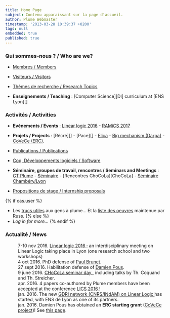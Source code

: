 ```yaml
---
title: Home Page
subject: Contenu apparaissant sur la page d'accueil.
author: Plume Webmaster
timestamp: '2013-03-28 10:39:37 +0200'
tags: null
embedded: true
published: true
---
```






###  Qui sommes-nous ? / Who are we?

* [Membres / Members][Members]

* [Visiteurs / Visitors][Visitors]

* [Thèmes de recherche / Research Topics][Research]

* **Enseignements / Teaching** : [Computer Science][DI] curriculum at [ENS Lyon][]

###  Activités / Activities

* **Evénements / Events** : [Linear logic 2016](https://ll2016.sciencesconf.org/) -  [RAMiCS 2017](http://www.ens-lyon.fr/LIP/PLUME/RAMiCS17/)

* **Projets / Projects** : [Récré][] - [Pace][] - [Elica](http://lipn.univ-paris13.fr/~mazza/Elica/) - [Big mechanism (Darpa)](http://www.darpa.mil/program/big-mechanism) - [CoVeCe (ERC)](https://perso.ens-lyon.fr/damien.pous/covece/).

* [Publications / Publications][Publications]

* [Coq, Développements logiciels / Software][Software]

* **Séminaire, groupes de travail, rencontres / Seminars and Meetings** :
    [GT Plume][] - [Séminaire][] - [Rencontres ChoCoLa][ChoCoLa] - [Séminaire Chambéry/Lyon](http://www.lama.univ-savoie.fr/index.php?use=seminaires&&lang=fr&equipe=logique&lang=fr)

* [Propositions de stage / Internship proposals][Internships]

{% if cas.user %}
* Les [trucs utiles][Trucs] aux gens à plume... Et la [liste des oeuvres][Bibli] maintenue par Russ.
{% else %}
* *Log in for more...*
{% endif %}

### Actualité / News

<p></p>

<div class="xnews">
<dl>
<dd> 7-10 nov 2016. <a href="https://ll2016.sciencesconf.org/"> Linear logic 2016 </a>: an interdisciplinary meeting on Linear Logic taking place in Lyon (one research school and two workshops)
<dd> 4 oct 2016. PhD defense of <a href="https://perso.ens-lyon.fr/paul.brunet/">  Paul Brunet</a>.
<dd> 27 sept 2016. Habilitation defense of <a href="https://perso.ens-lyon.fr/damien.pous/"> Damien Pous</a>.
<dd> 9 june 2016. <a href="http://chocola.ens-lyon.fr/events/seminaire-2016-06-09/"> CHoCoLa seminar day </a>, including talks by Th. Coquand and Th. Streicher. 
  <dd> apr. 2016. 4 papers co-authored by Plume members have been accepted at the conference <a href="http://lics.rwth-aachen.de/lics16/cfp.html"> LICS 2016 </a>!
  <dd> jan. 2016. The new <a href="http://linear-logic.org/en/"> GDRI network (CNRS/INdAM) on Linear Logic </a> has started, with ENS de Lyon as one of its partners.  
  <dd> jan. 2016. Damien Pous has obtained an <b>ERC starting grant</b> (<a href="https://perso.ens-lyon.fr/damien.pous/covece/">CoVeCe project</a>)! See
  <a href="http://cnrs-hebdo.dr7.cnrs.fr/Hebdo//lettre.php?numero=99#actu2707">this page</a>.
 <dd>
</dl>
</div>

<p></p><br /><p></p>

[Trucs]: Trucs (Trucs utiles aux bêtes à plume)
[Members]: Members (Plume team)
[Visitors]: Visitors (Visiteurs)
[Bibli]: Bibli (Liste des oeuvres - Team collection)
[Research]: Topics (Research topics)
[Publications]: Publications (Publications)
[Software]: Software (Software)
[Internships]: Internships (Internships)

[GT Plume]: Gdt (Groupe de travail Plume)
[GT Coq]: http://www.ens-lyon.fr/LIP/GTCoq/ (Groupe de travail Coq)
[GT Lyon/Chambéry]: <http://www.lama.univ-savoie.fr/index.php?use=seminaires&&lang=fr&equipe=logique&lang=fr> (Groupe de travail Lyon/Chambéry)
[Séminaire]: Seminaire (Séminaire Plume)

